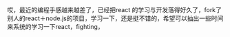 哎，最近的编程手感越来越差了，已经把react 的学习与开发落得好久了，fork了别人的react＋node.js的项目，学习一下，还是挺不错的，希望可以抽出一些时间来系统的学习一下react，fighting，
       









